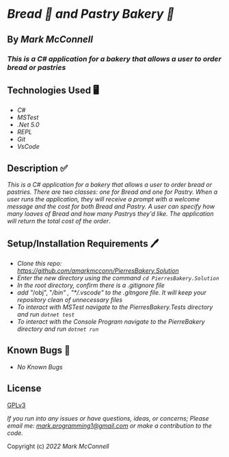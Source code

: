 # _Bread 🍞 and Pastry Bakery 🍩_

## By _**Mark McConnell**_

### _This is a C# application for a bakery that allows a user to order bread or pastries_

## Technologies Used 🖥️

* _C#_
* _MSTest_
* _.Net 5.0_
* _REPL_
* _Git_
* _VsCode_

## Description ✅

_This is a C# application for a bakery that allows a user to order bread or pastries. There are two classes: one for Bread and one for Pastry. When a user runs the application, they will receive a prompt with a welcome message and the cost for both Bread and Pastry. A user can specify how many loaves of Bread and how many Pastrys they'd like. The application will return the total cost of the order_.

## Setup/Installation Requirements 🖊️

* _Clone this repo: <https://github.com/amarkmcconn/PierresBakery.Solution>_
* _Enter the new directory using the command ```cd PierresBakery.Solution```_
* _In the root directory, confirm there is a .gitignore file_
* _add "_/obj", "_/bin" , "*/.vscode" to the .gitngore file. It will keep your repository clean of unnecessary files_
* _To interact with MSTest navigate to the PierresBakery.Tests directory and run ```dotnet test```_
* _To interact with the Console Program navigate to the PierreBakery directory and run ```dotnet run```_

## Known Bugs 🐛

* _No Known Bugs_

## License

[GPLv3](https://www.gnu.org/licenses/gpl-3.0.en.html)

_If you run into any issues or have questions, ideas, or concerns;  Please email me: mark.programming1@gmail.com  or make a contribution to the code._

Copyright (c) _2022_ _Mark McConnell_
